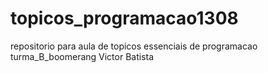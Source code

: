 # topicos_programacao1308
repositorio para aula de topicos essenciais de programacao turma_B_boomerang
Victor Batista 
